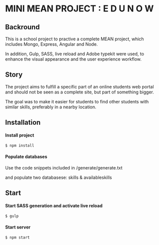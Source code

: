 # MINI MEAN PROJECT : E D U N O W

## Backround

This is a school project to practive a complete MEAN project, which includes Mongo, Express, Angular and Node. 

In addition, Gulp, SASS, live reload and Adobe typekit were used, to enhance the visual appearance and the user experience workflow.

## Story

The project aims to fulfill a specific part of an online students web portal and should not be seen as a complete site, but part of something bigger.

The goal was to make it easier for students to find other students with similar skills, preferably in a nearby location.

## Installation

#### Install project

```shell
$ npm install
```

#### Populate databases

Use the code snippets included in /generate/generate.txt

and populate two databasese: skills & availableskills

## Start

#### Start SASS generation and activate live reload

```shell
$ gulp
```

#### Start server

```shell
$ npm start
```


